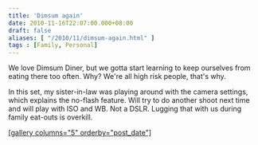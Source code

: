 ```yaml
---
title: 'Dimsum again'
date: 2010-11-16T22:07:00.000+08:00
draft: false
aliases: [ "/2010/11/dimsum-again.html" ]
tags : [Family, Personal]
---
```


We love Dimsum Diner, but we gotta start learning to keep ourselves from eating there too often. Why? We're all high risk people, that's why.  
  
In this set, my sister-in-law was playing around with the camera settings, which explains the no-flash feature. Will try to do another shoot next time and will play with ISO and WB. Not a DSLR. Lugging that with us during family eat-outs is overkill.  

[\[gallery columns="5" orderby="post\_date"\]  
](http://jon.doblados.net/wp-content/uploads/2010/11/Picture_030.jpg.scaled1000.jpg)
